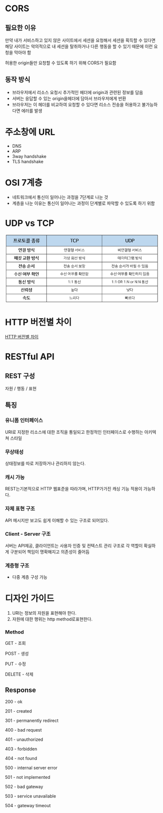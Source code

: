 # CORS

## 필요한 이유

만약 내가 서비스하고 있지 않은 사이트에서 세션을 요청해서 세션을 획득할 수 있다면 해당 사이트는 악의적으로 내 세션을 탈취하거나 다른 행동을 할 수 있기 때문에 이런 요청을 막아야 함

허용한 origin들만 요청할 수 있도록 하기 위해 CORS가 필요함

## 동작 방식

- 브라우저에서 리소스 요청시 추가적인 헤더에 origin과 관련된 정보를 담음
- 서버는 응답할 수 있는 origin을헤더에 담아서 브라우저에게 반환
- 브라우저는 이 헤더를 비교하여 요청할 수 있다면 리소스 전송을 허용하고 불가능하다면 에러를 발생

# 주소창에 URL

- DNS
- ARP
- 3way handshake
- TLS handshake

# OSI 7계층

- 네트워크에서 통신이 일어나는 과정을 7단계로 나눈 것
- 계층을 나눈 이유는 통신이 일어나는 과정이 단계별로 파악할 수 있도록 하기 위함

# UDP vs TCP

![udp vs tcp](/static/TIL/cs/udp_vs_tcp.png)

# HTTP 버전별 차이

[HTTP 버전별 차이](./http_version.md)

# RESTful API

## REST 구성

자원 / 행동 / 표현

## 특징

### 유니폼 인터페이스

URI로 지정한 리소스에 대한 조직을 통일되고 한정적인 인터페이스로 수행하는 아키텍쳐 스타일

### 무상태성

상태정보를 따로 저장하거나 관리하지 않는다.

### 캐시 가능

REST는기본적으로 HTTP 웹표준을 따라가며, HTTP가가진 캐싱 기능 적용이 가능하다.

### 자체 표현 구조

API 메시지만 보고도 쉽게 이해할 수 있는 구조로 되어있다.

### Client - Server 구조

서버는 API제공, 클라이언트는 사용자 인증 및 컨텍스트 관리 구조로 각 역할이 확실하게 구분되어 책임이 명확해지고 의존성이 줄어듬

### 계층형 구조

- 다중 계층 구성 가능

# 디자인 가이드

1. URI는 정보의 자원을 표현해야 한다.
2. 자원에 대한 행위는 http method로표현한다.

### Method

GET - 조회

POST - 생성

PUT - 수정

DELETE - 삭제

## Response

200 - ok

201 - created

301 - permanently redirect

400 - bad request

401 - unauthorized

403 - forbidden

404 - not found

500 - internal server error

501 - not implemented

502 - bad gateway

503 - service unavailable

504 - gateway timeout